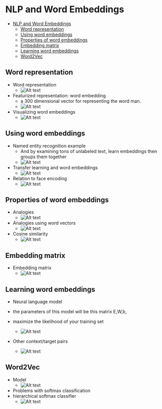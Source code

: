 # NLP and Word Embeddings

- [NLP and Word Embeddings](#nlp-and-word-embeddings)
  - [Word representation](#word-representation)
  - [Using word embeddings](#using-word-embeddings)
  - [Properties of word embeddings](#properties-of-word-embeddings)
  - [Embedding matrix](#embedding-matrix)
  - [Learning word embeddings](#learning-word-embeddings)
  - [Word2Vec](#word2vec)

## Word representation

- Word representation
  - ![Alt text](images/image-279.png)
- Featurized representation: word embedding
  - a 300 dimensional vector for representing the word man.
  - ![Alt text](images/image-280.png)
- Visualizing word embeddings
  - ![Alt text](images/image-281.png)

## Using word embeddings

- Named entity recognition example
  - And by examining tons of unlabeled text, learn embeddings then groups them together
  - ![Alt text](images/image-282.png)
- Transfer learning and word embeddings
  - ![Alt text](images/image-283.png)
- Relation to face encoding
  - ![Alt text](images/image-284.png)

## Properties of word embeddings

- Analogies
  - ![Alt text](images/image-285.png)
- Analogies using word vectors
  - ![Alt text](images/image-286.png)
- Cosine similarity
  - ![Alt text](images/image-287.png)

## Embedding matrix

- Embedding matrix
  - ![Alt text](images/image-288.png)

## Learning word embeddings

- Neural language model
- the parameters of this model will be this matrix E,W,b,
- maximize the likelihood of your training set
  - ![Alt text](images/image-289.png)

- Other context/target pairs
  - ![Alt text](images/image-290.png)

## Word2Vec

- Model
  - ![Alt text](images/image-291.png)
- Problems with softmax classification
- hierarchical softmax classifier
  - ![Alt text](images/image-292.png)
